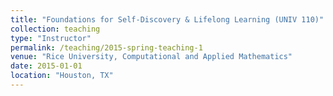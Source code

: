```yaml
---
title: "Foundations for Self-Discovery & Lifelong Learning (UNIV 110)"
collection: teaching
type: "Instructor"
permalink: /teaching/2015-spring-teaching-1
venue: "Rice University, Computational and Applied Mathematics"
date: 2015-01-01
location: "Houston, TX"
---
```



